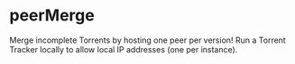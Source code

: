 # peerMerge
Merge incomplete Torrents by hosting one peer per version! Run a Torrent Tracker locally to allow local IP addresses (one per instance).
